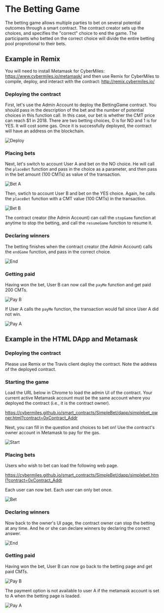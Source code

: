 # The Betting Game

The betting game allows multiple parties to bet on several potential outcomes through a smart contract. The contract creator
sets up the choices, and specifies the "correct" choice to end the game. The participants who betted on the correct choice
will divide the entire betting pool proprotional to their bets.

## Example in Remix

You will need to install Metamask for CyberMiles: https://www.cybermiles.io/metamask/ and then use Remix for CyberMiles to compile, deploy, and interact with the contract: http://remix.cybermiles.io/

### Deploying the contract

First, let's use the Admin Account to deploy the BettingGame contract. 
You should pass in the description of the bet and
the number of potential choices in this function call. In this case, our bet is whether the
CMT price can reach $1 in 2018. There are two betting choices, 0 is for NO and 1 is for YES.
It will cost some gas.
Once it is successfully deployed, the contract will have an address on the blockchain.

![Deploy](images/deploy.png)

### Placing bets

Next, let's switch to account User A and bet on the NO choice. He will call the `placeBet` function
and pass in the choice as a parameter, and then pass in the bet amount (100 CMTs) 
as value of the transaction.

![Bet A](images/betA.png)

Then, swtich to account User B and bet on the YES choice. Again, he calls the `placeBet` function
with a CMT value (100 CMTs) in the transaction.

![Bet B](images/betB.png)

The contract creator (the Admin Account) can call the `stopGame` function at anytime to stop the betting, and call the `resumeGame` function to resume it.

### Declaring winners

The betting finishes when the contract creator (the Admin Account) calls the `endGame` function, and
pass in the correct choice.

![End](images/end.png)

### Getting paid

Having won the bet, User B can now call the `payMe` function and get paid 200 CMTs.

![Pay B](images/payB.png)

If User A calls the `payMe` function, the transaction would fail since User A did not win.

![Pay A](images/payA.png)

## Example in the HTML DApp and Metamask

### Deploying the contract

Please use Remix or the Travis client deploy the contract. Note the address of the deployed contract.

### Starting the game

Load the URL below in Chrome to load the admin UI of the contract. Your current active Metamask
account must be the same account where you deployed the contract (i.e., it is the contract owner).

https://cybermiles.github.io/smart_contracts/SimpleBet/dapp/simplebet_owner.html?contract=0xContract_Addr

Next, you can fill in the question and choices to bet on! Use the contract's owner account in Metamask
to pay for the gas.

![Start](images/dapp_start.png)

### Placing bets

Users who wish to bet can load the following web page.

https://cybermiles.github.io/smart_contracts/SimpleBet/dapp/simplebet.html?contract=0xContract_Addr

Each user can now bet. Each user can only bet once.

![Bet](images/dapp_betB.png)

### Declaring winners

Now back to the owner's UI page, the contract owner can stop the betting at any time. And he or she
can declare winners by declaring the correct answer.

![End](images/dapp_end.png)

### Getting paid

Having won the bet, User B can now go back to the betting page and get paid CMTs.

![Pay B](images/dapp_payB.png)

The payment option is not available to user A if the metamask account is set to A when the betting page is loaded.

![Pay A](images/dapp_payA.png)



